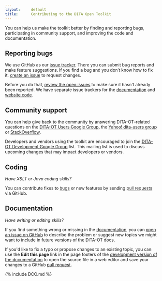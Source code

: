 ```yaml
---
layout:     default
title:      Contributing to the DITA Open Toolkit
---
```


<p class="lead">You can help us make the toolkit better by finding and reporting bugs, participating in community support, and improving the code and documentation.</p>

## Reporting bugs

We use GitHub as our [issue tracker][1]. There you can submit bug reports and make feature suggestions. If you find a bug and you don’t know how to fix it, [create an issue][2] to request changes.

Before you do that, [review the open issues][1] to make sure it hasn't already been reported. We have separate issue trackers for the [documentation][3] and [website code][4].

## Community support

You can help give back to the community by answering DITA-OT–related questions on the [DITA-OT Users Google Group][5], the [Yahoo! dita-users group][6] or [StackOverflow][7].

Developers and vendors using the toolkit are encouraged to join the [DITA-OT Development Google Group][8] list. This mailing list is used to discuss upcoming changes that may impact developers or vendors.

## Coding

_Have XSLT or Java coding skills?_

You can contribute fixes to [bugs][9] or new features by sending [pull requests][10] via GitHub.

## Documentation

_Have writing or editing skills?_

If you find something wrong or missing in the [documentation][11], you can [open an issue on GitHub][12] to describe the problem or suggest new topics we might want to include in future versions of the DITA-OT docs.

If you'd like to fix a typo or propose changes to an existing topic, you can use the **Edit this page** link in the page footers of the [development version of the documentation][11] to open the source file in a web editor and save your changes to a GitHub [pull request][10].

{% include DCO.md %}

[1]: https://github.com/dita-ot/dita-ot/issues
[2]: https://github.com/dita-ot/dita-ot/issues/new
[3]: https://github.com/dita-ot/docs/issues
[4]: https://github.com/dita-ot/dita-ot.github.io/issues
[5]: https://groups.google.com/d/forum/dita-ot-users
[6]: https://groups.yahoo.com/neo/groups/dita-users/info/
[7]: http://stackoverflow.com/questions/tagged/dita-ot
[8]: https://groups.google.com/d/forum/dita-ot-dev
[9]: https://github.com/dita-ot/dita-ot/labels/bug
[10]: https://help.github.com/articles/using-pull-requests
[11]: http://www.dita-ot.org/dev/
[12]: https://github.com/dita-ot/docs/issues/new
